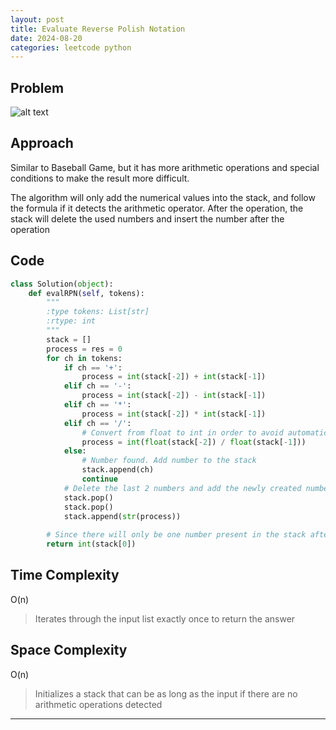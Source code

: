 ```yaml
---
layout: post
title: Evaluate Reverse Polish Notation
date: 2024-08-20
categories: leetcode python
---
```

## Problem
![alt text](/blog/public/img/EvaluateRevesePolishNotation.png)

## Approach
Similar to Baseball Game, but it has more arithmetic operations and special conditions to make the result more difficult.  

The algorithm will only add the numerical values into the stack, and follow the formula if it detects the arithmetic operator. After the operation, the stack will delete the used numbers and insert the number after the operation

## Code
```python
class Solution(object):
    def evalRPN(self, tokens):
        """
        :type tokens: List[str]
        :rtype: int
        """
        stack = []
        process = res = 0
        for ch in tokens:
            if ch == '+':
                process = int(stack[-2]) + int(stack[-1])
            elif ch == '-':
                process = int(stack[-2]) - int(stack[-1])              
            elif ch == '*':
                process = int(stack[-2]) * int(stack[-1])             
            elif ch == '/':
                # Convert from float to int in order to avoid automatic negative truncation in python
                process = int(float(stack[-2]) / float(stack[-1]))
            else:
                # Number found. Add number to the stack
                stack.append(ch)
                continue
            # Delete the last 2 numbers and add the newly created number after the formula
            stack.pop()
            stack.pop()
            stack.append(str(process))         
        
        # Since there will only be one number present in the stack after the process, return the number(answer)
        return int(stack[0])
```

## Time Complexity
O(n)
> Iterates through the input list exactly once to return the answer

## Space Complexity
O(n)
> Initializes a stack that can be as long as the input if there are no arithmetic operations detected 

---